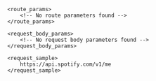 <output>
    <query_params>
        <!-- No query parameters found -->
    </query_params>

    <route_params>
        <!-- No route parameters found -->
    </route_params>

    <request_body_params>
        <!-- No request body parameters found -->
    </request_body_params>

    <request_sample>
        https://api.spotify.com/v1/me
    </request_sample>
</output>